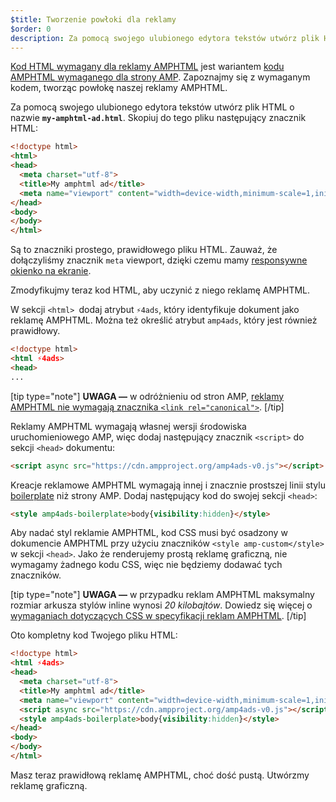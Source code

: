 ```yaml
---
$title: Tworzenie powłoki dla reklamy
$order: 0
description: Za pomocą swojego ulubionego edytora tekstów utwórz plik HTML o nazwie my-amphtml-ad.html. Skopiuj do tego pliku następujący znacznik HTML...
---
```


[Kod HTML wymagany dla reklamy AMPHTML](../../../../documentation/guides-and-tutorials/learn/a4a_spec.md) jest wariantem [kodu AMPHTML wymaganego dla strony AMP](../../../../documentation/guides-and-tutorials/learn/spec/amphtml.md). Zapoznajmy się z wymaganym kodem, tworząc powłokę naszej reklamy AMPHTML.

Za pomocą swojego ulubionego edytora tekstów utwórz plik HTML o nazwie **`my-amphtml-ad.html`**. Skopiuj do tego pliku następujący znacznik HTML:

```html
<!doctype html>
<html>
<head>
  <meta charset="utf-8">
  <title>My amphtml ad</title>
  <meta name="viewport" content="width=device-width,minimum-scale=1,initial-scale=1">
</head>
<body>
</body>
</html>
```

Są to znaczniki prostego, prawidłowego pliku HTML. Zauważ, że dołączyliśmy znacznik `meta` viewport, dzięki czemu mamy [responsywne okienko na ekranie](../../../../documentation/guides-and-tutorials/develop/style_and_layout/responsive_design.md#controlling-the-viewport).

Zmodyfikujmy teraz kod HTML, aby uczynić z niego reklamę AMPHTML.

W sekcji `<html> `dodaj atrybut `⚡4ads`, który identyfikuje dokument jako reklamę AMPHTML. Można też określić atrybut `amp4ads`, który jest również prawidłowy.

```html
<!doctype html>
<html ⚡4ads>
<head>
...
```

[tip type="note"] **UWAGA —** w odróżnieniu od stron AMP, [reklamy AMPHTML nie wymagają znacznika `<link rel="canonical">`](../../../../documentation/guides-and-tutorials/learn/a4a_spec.md#amphtml-ad-format-rules). [/tip]

Reklamy AMPHTML wymagają własnej wersji środowiska uruchomieniowego AMP, więc dodaj następujący znacznik `<script>` do sekcji `<head>` dokumentu:

```html
<script async src="https://cdn.ampproject.org/amp4ads-v0.js"></script>
```

Kreacje reklamowe AMPHTML wymagają innej i znacznie prostszej linii stylu [boilerplate](../../../../documentation/guides-and-tutorials/learn/a4a_spec.md#boilerplate) niż strony AMP. Dodaj następujący kod do swojej sekcji `<head>`:

```html
<style amp4ads-boilerplate>body{visibility:hidden}</style>
```

Aby nadać styl reklamie AMPHTML, kod CSS musi być osadzony w dokumencie AMPHTML przy użyciu znaczników `<style amp-custom</style>` w sekcji `<head>`. Jako że renderujemy prostą reklamę graficzną, nie wymagamy żadnego kodu CSS, więc nie będziemy dodawać tych znaczników.

[tip type="note"] **UWAGA —** w przypadku reklam AMPHTML maksymalny rozmiar arkusza stylów inline wynosi *20 kilobajtów*. Dowiedz się więcej o [wymaganiach dotyczących CSS w specyfikacji reklam AMPHTML](../../../../documentation/guides-and-tutorials/learn/a4a_spec.md#css). [/tip]

Oto kompletny kod Twojego pliku HTML:

```html
<!doctype html>
<html ⚡4ads>
<head>
  <meta charset="utf-8">
  <title>My amphtml ad</title>
  <meta name="viewport" content="width=device-width,minimum-scale=1,initial-scale=1">
  <script async src="https://cdn.ampproject.org/amp4ads-v0.js"></script>
  <style amp4ads-boilerplate>body{visibility:hidden}</style>
</head>
<body>
</body>
</html>
```

Masz teraz prawidłową reklamę AMPHTML, choć dość pustą. Utwórzmy reklamę graficzną.
